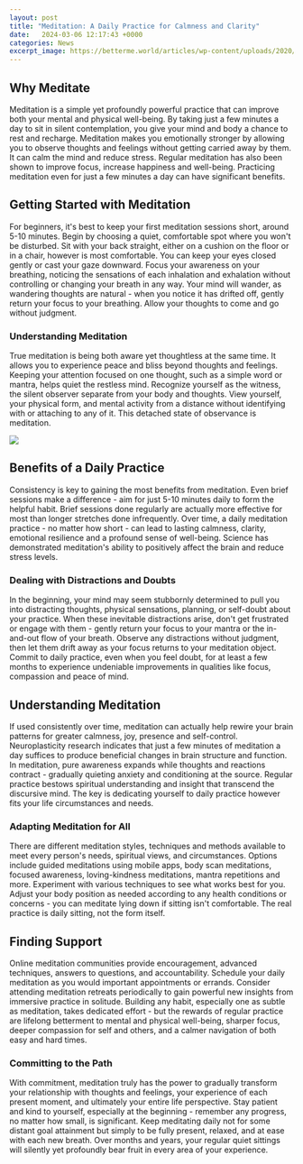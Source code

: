 ```yaml
---
layout: post
title: "Meditation: A Daily Practice for Calmness and Clarity"
date:   2024-03-06 12:17:43 +0000
categories: News
excerpt_image: https://betterme.world/articles/wp-content/uploads/2020/07/shutterstock_386849587-1024x680.jpg
---
```

## Why Meditate
Meditation is a simple yet profoundly powerful practice that can improve both your mental and physical well-being. By taking just a few minutes a day to sit in silent contemplation, you give your mind and body a chance to rest and recharge. Meditation makes you emotionally stronger by allowing you to observe thoughts and feelings without getting carried away by them. It can calm the mind and reduce stress. Regular meditation has also been shown to improve focus, increase happiness and well-being. Practicing meditation even for just a few minutes a day can have significant benefits.

## Getting Started with Meditation
For beginners, it's best to keep your first meditation sessions short, around 5-10 minutes. Begin by choosing a quiet, comfortable spot where you won't be disturbed. Sit with your back straight, either on a cushion on the floor or in a chair, however is most comfortable. You can keep your eyes closed gently or cast your gaze downward. Focus your awareness on your breathing, noticing the sensations of each inhalation and exhalation without controlling or changing your breath in any way. Your mind will wander, as wandering thoughts are natural - when you notice it has drifted off, gently return your focus to your breathing. Allow your thoughts to come and go without judgment.

### Understanding Meditation
True meditation is being both aware yet thoughtless at the same time. It allows you to experience peace and bliss beyond thoughts and feelings. Keeping your attention focused on one thought, such as a simple word or mantra, helps quiet the restless mind. Recognize yourself as the witness, the silent observer separate from your body and thoughts. View yourself, your physical form, and mental activity from a distance without identifying with or attaching to any of it. This detached state of observance is meditation.


![](https://betterme.world/articles/wp-content/uploads/2020/07/shutterstock_386849587-1024x680.jpg)
## Benefits of a Daily Practice
Consistency is key to gaining the most benefits from meditation. Even brief sessions make a difference - aim for just 5-10 minutes daily to form the helpful habit. Brief sessions done regularly are actually more effective for most than longer stretches done infrequently. Over time, a daily meditation practice - no matter how short - can lead to lasting calmness, clarity, emotional resilience and a profound sense of well-being. Science has demonstrated meditation's ability to positively affect the brain and reduce stress levels.

### Dealing with Distractions and Doubts 
In the beginning, your mind may seem stubbornly determined to pull you into distracting thoughts, physical sensations, planning, or self-doubt about your practice. When these inevitable distractions arise, don't get frustrated or engage with them - gently return your focus to your mantra or the in-and-out flow of your breath. Observe any distractions without judgment, then let them drift away as your focus returns to your meditation object. Commit to daily practice, even when you feel doubt, for at least a few months to experience undeniable improvements in qualities like focus, compassion and peace of mind.

## Understanding Meditation
If used consistently over time, meditation can actually help rewire your brain patterns for greater calmness, joy, presence and self-control. Neuroplasticity research indicates that just a few minutes of meditation a day suffices to produce beneficial changes in brain structure and function. In meditation, pure awareness expands while thoughts and reactions contract - gradually quieting anxiety and conditioning at the source. Regular practice bestows spiritual understanding and insight that transcend the discursive mind. The key is dedicating yourself to daily practice however fits your life circumstances and needs.  

### Adapting Meditation for All
There are different meditation styles, techniques and methods available to meet every person's needs, spiritual views, and circumstances. Options include guided meditations using mobile apps, body scan meditations, focused awareness, loving-kindness meditations, mantra repetitions and more. Experiment with various techniques to see what works best for you. Adjust your body position as needed according to any health conditions or concerns - you can meditate lying down if sitting isn't comfortable. The real practice is daily sitting, not the form itself.

## Finding Support
Online meditation communities provide encouragement, advanced techniques, answers to questions, and accountability. Schedule your daily meditation as you would important appointments or errands. Consider attending meditation retreats periodically to gain powerful new insights from immersive practice in solitude. Building any habit, especially one as subtle as meditation, takes dedicated effort - but the rewards of regular practice are lifelong betterment to mental and physical well-being, sharper focus, deeper compassion for self and others, and a calmer navigation of both easy and hard times.  

### Committing to the Path
With commitment, meditation truly has the power to gradually transform your relationship with thoughts and feelings, your experience of each present moment, and ultimately your entire life perspective. Stay patient and kind to yourself, especially at the beginning - remember any progress, no matter how small, is significant. Keep meditating daily not for some distant goal attainment but simply to be fully present, relaxed, and at ease with each new breath. Over months and years, your regular quiet sittings will silently yet profoundly bear fruit in every area of your experience.